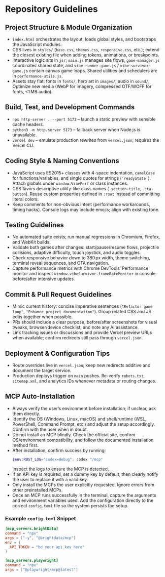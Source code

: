 # Repository Guidelines

## Project Structure & Module Organization
- `index.html` orchestrates the layout, loads global styles, and bootstraps the JavaScript modules.
- CSS lives in `styles/` (`base.css`, `themes.css`, `responsive.css`, etc.); extend the closest existing file when adding tokens, animations, or breakpoints.
- Interactive logic sits in `js/`; `main.js` manages site flows, `game-manager.js` coordinates shared state, and `vibe-runner-game.js` / `vibe-survivor-game.js` contain canvas game loops. Shared utilities and schedulers are in `performance-utils.js`.
- Assets stay flat: fonts in `fonts/`, hero art in `images/`, audio in `sound/`. Optimize new media (WebP for imagery, compressed OTF/WOFF for fonts, <1 MB audio).

## Build, Test, and Development Commands
- `npx http-server . --port 5173` – launch a static preview with sensible cache headers.
- `python3 -m http.server 5173` – fallback server when Node.js is unavailable.
- `vercel dev` – emulate production rewrites from `vercel.json`; requires the Vercel CLI.

## Coding Style & Naming Conventions
- JavaScript uses ES2015+ classes with 4-space indentation, `camelCase` for functions/variables, and single quotes for strings (`'readyState'`). Attach globals under `window.VibePerf` or class instances.
- CSS favors descriptive utility-like class names (`.section-title`, `.cta-button`). Reuse custom properties defined in `:root` instead of committing literal colors.
- Keep comments for non-obvious intent (performance workarounds, timing hacks). Console logs may include emojis; align with existing tone.

## Testing Guidelines
- No automated suite exists; run manual regressions in Chromium, Firefox, and WebKit builds.
- Validate both games after changes: start/pause/resume flows, projectile collisions, adaptive difficulty, touch joystick, and audio toggles.
- Check responsive behavior down to 380 px width, theme switching, terminal reveal sequences, and CTA navigation.
- Capture performance metrics with Chrome DevTools’ Performance monitor and inspect `window.vibeSurvivor.frameRateMonitor` in console before/after intensive updates.

## Commit & Pull Request Guidelines
- Mimic current history: concise imperative sentences (`"Refactor game loop"`, `"Enhance project documentation"`). Group related CSS and JS edits together when possible.
- PRs should include a clear purpose, before/after screenshots for visual tweaks, browser/device checklist, and note any AI assistance.
- Link tracking issues or discussions and provide Vercel preview URLs when available; confirm redirects still pass through `vercel.json`.

## Deployment & Configuration Tips
- Route overrides live in `vercel.json`; keep new redirects additive and document the target service.
- Production deploys trigger on `main` pushes. Re-verify `robots.txt`, `sitemap.xml`, and analytics IDs whenever metadata or routing changes.

## MCP Auto-Installation
- Always verify the user’s environment before installation; if unclear, ask them directly.
- Identify the OS (Windows, Linux, macOS) and shell/runtime (WSL, PowerShell, Command Prompt, etc.) and adjust the setup accordingly. Confirm with the user when in doubt.
- Do not install an MCP blindly. Check the official site, confirm OS/environment compatibility, and follow the documented installation method first.
- After installation, confirm success by running:
  ```powershell
  $env:RUST_LOG="codex=debug"; codex "/mcp"
  ```
  Inspect the logs to ensure the MCP is detected.
- If an API key is required, set a dummy key by default, then clearly notify the user to replace it with a valid key.
- Only install the MCPs the user explicitly requested. Ignore errors from other preinstalled MCPs.
- Once an MCP runs successfully in the terminal, capture the arguments and environment variables used. Add the configuration directly to the correct `config.toml` file so the system persists the setup.

### Example `config.toml` Snippet
```toml
[mcp_servers.brightData]
command = "npx"
args = ["-y", "@brightdata/mcp"]
env = { 
  API_TOKEN = "bd_your_api_key_here"  
}

[mcp_servers.playwright]
command = "npx"
args = ["@playwright/mcp@latest"]